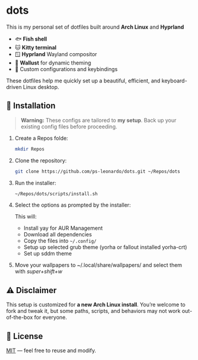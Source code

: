 # dots 
This is my personal set of dotfiles built around **Arch Linux** and **Hyprland**

- 🐟 **Fish shell**
- 🐱 **Kitty terminal**
- 🪟 **Hyprland** Wayland compositor
- 🌈 **Wallust** for dynamic theming
- 🔧 Custom configurations and keybindings

These dotfiles help me quickly set up a beautiful, efficient, and keyboard-driven Linux desktop.

## 🚀 Installation

> **Warning:** These configs are tailored to **my setup**. Back up your existing config files before proceeding.

1. Create a Repos folde:
    ```bash
    mkdir Repos
    ```

2. Clone the repository:
    ```bash
    git clone https://github.com/ps-leonardo/dots.git ~/Repos/dots
    ```

3. Run the installer:
    ```bash
    ~/Repos/dots/scripts/install.sh
    ```
    
4. Select the options as prompted by the installer:

     This will:
    - Install yay for AUR Management
    - Download all dependencies
    - Copy the files into `~/.config/`
    - Setup up selected grub theme (yorha or fallout installed yorha-crt)
    - Set up sddm theme

5. Move your wallpapers to ~/.local/share/wallpapers/ and select them with *super+shift+w*
    


## ⚠️ Disclaimer

This setup is customized for **a new Arch Linux install**. You’re welcome to fork and tweak it, but some paths, scripts, and behaviors may not work out-of-the-box for everyone.

## 📜 License

[MIT](LICENSE) — feel free to reuse and modify.

